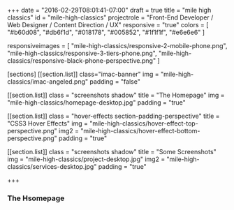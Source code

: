 +++
date = "2016-02-29T08:01:41-07:00"
draft = true
title = "mile high classics"
id = "mile-high-classics"
projectrole = "Front-End Developer / Web Designer / Content Direction / UX"
responsive = "true"
colors = [
  "#b60d08",
  "#db6f1d",
  "#018178",
  "#005852",
  "#1f1f1f",
  "#e6e6e6"
]

responsiveimages = [
	"mile-high-classics/responsive-2-mobile-phone.png",
	"mile-high-classics/responsive-3-tiers-phone.png",
	"mile-high-classics/responsive-black-phone-perspective.png"
]


[sections]
[[section.list]]
class="imac-banner"
img = "mile-high-classics/imac-angeled.png"
padding = "false"

[[section.list]]
class = "screenshots shadow"
title = "The Homepage"
img = "mile-high-classics/homepage-desktop.jpg"
padding = "true"

[[section.list]]
class = "hover-effects section-padding-perspective"
title = "CSS3 Hover Effects"
img = "mile-high-classics/hover-effect-top-perspective.png"
img2 = "mile-high-classics/hover-effect-bottom-perspective.png"
padding = "true"

[[section.list]]
class = "screenshots shadow"
title = "Some Screenshots"
img = "mile-high-classics/project-desktop.jpg"
img2 = "mile-high-classics/services-desktop.jpg"
padding = "true"



+++
### The Hsomepage
